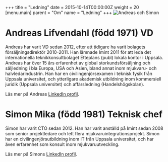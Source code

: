 +++
title = "Ledning"
date = 2015-10-14T00:00:00Z
weight = 20
[menu.main]
parent = "Om"
name = "Ledning"
+++
![Andreas och Simon](/om/ledning/imint_management.jpg)

# Andreas Lifvendahl (född 1971) VD
Andreas har varit VD sedan 2012, efter att tidigare ha varit bolagets försäljningsdirektör 2010-2011. Han lämnade Imint 2011 för att leda det internationella teknikkonsultbolaget Etteplans (publ) lokala kontor i Uppsala. Andreas har över 15 års erfarenhet av global storkundsförsäljning och säljledning i bla Europa, USA och Asien, bland annat inom mjukvaru- och halvledarindustrin. Han har en civilingenjörsexamen i teknisk fysik från Uppsala universitet, och ytterligare akademisk utbildning inom kommersiell juridik (Uppsala universitet) och affärsledning (Handelshögskolan).

Läs mer på Andreas [LinkedIn profil](http://www.linkedin.com/in/andreaslifvendahl).

# Simon Mika (född 1981) Teknisk chef
Simon har varit CTO sedan 2012. Han har varit anställd på Imint sedan 2008 som senior projektledare och lett flera mjukvaruintegrationsprojekt. Simon har en civilingenjörsutbildning inom IT från Uppsala universitet, och har även erfarenhet som konsult inom mjukvaruutveckling.

Läs mer på Simons [LinkedIn profil](http://www.linkedin.com/in/simonmika).
